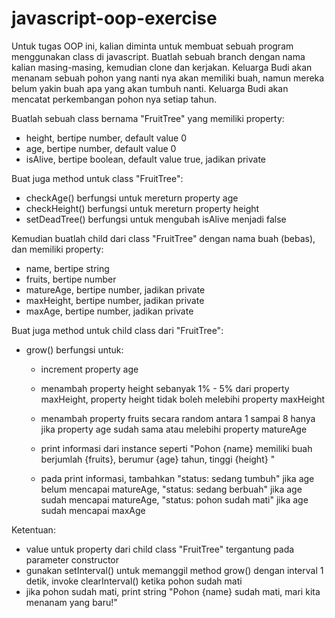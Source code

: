 # javascript-oop-exercise

Untuk tugas OOP ini, kalian diminta untuk membuat sebuah program menggunakan class di javascript.
Buatlah sebuah branch dengan nama kalian masing-masing, kemudian clone dan kerjakan.
Keluarga Budi akan menanam sebuah pohon yang nanti nya akan memiliki buah, namun mereka belum yakin buah apa yang akan tumbuh nanti.
Keluarga Budi akan mencatat perkembangan pohon nya setiap tahun.

Buatlah sebuah class bernama "FruitTree" yang memiliki property:
   - height, bertipe number, default value 0
   - age, bertipe number, default value 0
   - isAlive, bertipe boolean, default value true, jadikan private

Buat juga method untuk class "FruitTree":
   - checkAge() berfungsi untuk mereturn property age
   - checkHeight() berfungsi untuk mereturn property height
   - setDeadTree() berfungsi untuk mengubah isAlive menjadi false

Kemudian buatlah child dari class "FruitTree" dengan nama buah (bebas), dan memiliki property:
   - name, bertipe string
   - fruits, bertipe number
   - matureAge, bertipe number, jadikan private
   - maxHeight, bertipe number, jadikan private
   - maxAge, bertipe number, jadikan private

Buat juga method untuk child class dari "FruitTree":
   - grow() berfungsi untuk: 
      * increment property age
      * menambah property height sebanyak 1% - 5% dari property maxHeight, property height tidak boleh melebihi property maxHeight
      * menambah property fruits secara random antara 1 sampai 8 hanya jika property age sudah sama atau melebihi property matureAge
      
      * print informasi dari instance seperti "Pohon {name} memiliki buah berjumlah {fruits}, berumur {age} tahun, tinggi {height} "
      * pada print informasi, tambahkan "status: sedang tumbuh" jika age belum mencapai matureAge, "status: sedang berbuah" jika age sudah mencapai matureAge, "status: pohon sudah mati" jika age sudah mencapai maxAge

Ketentuan:
   - value untuk property dari child class "FruitTree" tergantung pada parameter constructor
   - gunakan setInterval() untuk memanggil method grow() dengan interval 1 detik, invoke clearInterval() ketika pohon sudah mati
   - jika pohon sudah mati, print string "Pohon {name} sudah mati, mari kita menanam yang baru!"
